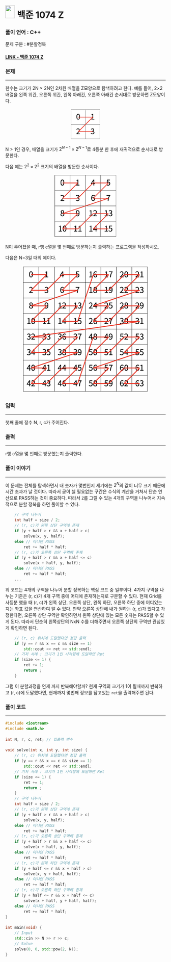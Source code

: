 
# <img src="https://d2gd6pc034wcta.cloudfront.net/tier/10.svg" width="30" height="40"> 백준 1074 Z


### 풀이 언어 : C++

문제 구분 : #분할정복
#### [LINK - 백준 1074 Z](https://www.acmicpc.net/problem/1074)

### 문제
<hr>

한수는 크기가 2N × 2N인 2차원 배열을 Z모양으로 탐색하려고 한다. 예를 들어, 2×2배열을 왼쪽 위칸, 오른쪽 위칸, 왼쪽 아래칸, 오른쪽 아래칸 순서대로 방문하면 Z모양이다.

<center> <img src="./images/1074-1.png" width="100"></center>

N > 1인 경우, 배열을 크기가 $2^{N-1} × 2^{N-1}$로 4등분 한 후에 재귀적으로 순서대로 방문한다.

다음 예는 $2^2 × 2^2$ 크기의 배열을 방문한 순서이다.

<center> <img src="./images/1074-2.png" width="200"> </center>

N이 주어졌을 때, r행 c열을 몇 번째로 방문하는지 출력하는 프로그램을 작성하시오.

다음은 N=3일 때의 예이다.

<center> <img src="./images/1074-3.png" width="400"> </center>

### 입력
<hr>

첫째 줄에 정수 N, r, c가 주어진다.
### 출력
<hr>

r행 c열을 몇 번째로 방문했는지 출력한다.
### 풀이 이야기
<hr>

이 문제는 전체를 탐색하면서 내 숫자가 몇번인지 세기에는 $2^N$의 값이 너무 크기 때문에 시간 초과가 날 것이다. 따라서 굳이 셀 필요없는 구간은 수식의 계산을 거쳐서 단순 연산으로 PASS하는 것이 중요하다. 따라서 `Z`를 그릴 수 있는 4개의 구역을 나누어서 지속적으로 분할 정복을 하면 풀이할 수 있다.

```c++
    // 구역 나누기
    int half = size / 2;
    // (r, c)가 왼쪽 상단 구역에 존재
    if (y + half > r && x + half > c)
        solve(x, y, half);
    else // 아니면 PASS
        ret += half * half;
    // (r, c)가 오른쪽 상단 구역에 존재
    if (y + half > r && x + half <= c)
        solve(x + half, y, half);
    else // 아니면 PASS
        ret += half * half;
    ...
```
위 코드는 4개의 구역을 나누어 분할 정복하는 핵심 코드 중 일부이다. 4가지 구역을 나누는 기준은 (r, c)가 4개 구역 중에 어디에 존재하는지로 구분할 수 있다. 현재 Grid를 사등분 했을 때 (r, c)가 왼쪽 상단, 오른쪽 상단, 왼쪽 하단, 오른쪽 하단 중에 어디있는지는 좌표 값을 연산하여 알 수 있다. 만약 오른쪽 상단에 내가 원하는 (r, c)가 있다고 가정한다면, 오른쪽 상단 구역만 확인하면서 왼쪽 상단에 있는 모든 숫자는 PASS할 수 있게 된다. 따라서 단순히 왼쪽상단의 NxN 수를 더해주면서 오른쪽 상단의 구역만 관심있게 확인하면 된다.

```c++
    // (r, c) 위치에 도달했다면 정답 출력
    if (y == r && x == c && size == 1)
        std::cout << ret << std::endl;
    // 기저 사례 : 크기가 1인 사각형에 도달하면 Ret
    if (size <= 1) {
        ret += 1;
        return ;
    }
```
그럼 이 분할과정을 언제 까지 반복해야할까? 현재 구역의 크기가 1이 될때까지 반복하고 (r, c)에 도달했다면, 현재까지 몇번째 정보를 담고있는 `ret`을 출력해주면 된다.

### 풀이 코드
<hr>

``` c++
#include <iostream>
#include <math.h>

int N, r, c, ret; // 입출력 변수

void solve(int x, int y, int size) {
    // (r, c) 위치에 도달했다면 정답 출력
    if (y == r && x == c && size == 1)
        std::cout << ret << std::endl;
    // 기저 사례 : 크기가 1인 사각형에 도달하면 Ret
    if (size <= 1) {
        ret += 1;
        return ;
    }
    // 구역 나누기
    int half = size / 2;
    // (r, c)가 왼쪽 상단 구역에 존재
    if (y + half > r && x + half > c)
        solve(x, y, half);
    else // 아니면 PASS
        ret += half * half;
    // (r, c)가 오른쪽 상단 구역에 존재
    if (y + half > r && x + half <= c)
        solve(x + half, y, half);
    else // 아니면 PASS
        ret += half * half;
    // (r, c)가 왼쪽 하단 구역에 존재
    if (y + half <= r && x + half > c)
        solve(x, y + half, half);
    else // 아니면 PASS
        ret += half * half;
    // (r, c)가 오른쪽 하단 구역에 존재
    if (y + half <= r && x + half <= c)
        solve(x + half, y + half, half);
    else // 아니면 PASS
        ret += half * half;
}

int main(void) {
    // Input
    std::cin >> N >> r >> c;
    // Solve
    solve(0, 0, std::pow(2, N));
}
```
